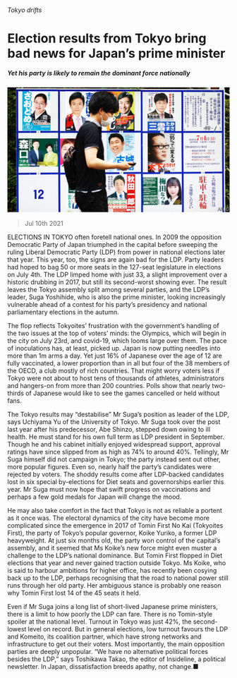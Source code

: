 ###### Tokyo drifts

# Election results from Tokyo bring bad news for Japan’s prime minister 

##### Yet his party is likely to remain the dominant force nationally 

![image](images/20210710_ASP003_1.jpg) 

> Jul 10th 2021 

ELECTIONS IN TOKYO often foretell national ones. In 2009 the opposition Democratic Party of Japan triumphed in the capital before sweeping the ruling Liberal Democratic Party (LDP) from power in national elections later that year. This year, too, the signs are again bad for the LDP. Party leaders had hoped to bag 50 or more seats in the 127-seat legislature in elections on July 4th. The LDP limped home with just 33, a slight improvement over a historic drubbing in 2017, but still its second-worst showing ever. The result leaves the Tokyo assembly split among several parties, and the LDP’s leader, Suga Yoshihide, who is also the prime minister, looking increasingly vulnerable ahead of a contest for his party’s presidency and national parliamentary elections in the autumn.

The flop reflects Tokyoites’ frustration with the government’s handling of the two issues at the top of voters’ minds: the Olympics, which will begin in the city on July 23rd, and covid-19, which looms large over them. The pace of inoculations has, at least, picked up. Japan is now putting needles into more than 1m arms a day. Yet just 16% of Japanese over the age of 12 are fully vaccinated, a lower proportion than in all but four of the 38 members of the OECD, a club mostly of rich countries. That might worry voters less if Tokyo were not about to host tens of thousands of athletes, administrators and hangers-on from more than 200 countries. Polls show that nearly two-thirds of Japanese would like to see the games cancelled or held without fans.


The Tokyo results may “destabilise” Mr Suga’s position as leader of the LDP, says Uchiyama Yu of the University of Tokyo. Mr Suga took over the post last year after his predecessor, Abe Shinzo, stepped down owing to ill health. He must stand for his own full term as LDP president in September. Though he and his cabinet initially enjoyed widespread support, approval ratings have since slipped from as high as 74% to around 40%. Tellingly, Mr Suga himself did not campaign in Tokyo; the party instead sent out other, more popular figures. Even so, nearly half the party’s candidates were rejected by voters. The shoddy results come after LDP-backed candidates lost in six special by-elections for Diet seats and governorships earlier this year. Mr Suga must now hope that swift progress on vaccinations and perhaps a few gold medals for Japan will change the mood.

He may also take comfort in the fact that Tokyo is not as reliable a portent as it once was. The electoral dynamics of the city have become more complicated since the emergence in 2017 of Tomin First No Kai (Tokyoites First), the party of Tokyo’s popular governor, Koike Yuriko, a former LDP heavyweight. At just six months old, the party won control of the capital’s assembly, and it seemed that Ms Koike’s new force might even muster a challenge to the LDP’s national dominance. But Tomin First flopped in Diet elections that year and never gained traction outside Tokyo. Ms Koike, who is said to harbour ambitions for higher office, has recently been cosying back up to the LDP, perhaps recognising that the road to national power still runs through her old party. Her ambiguous stance is probably one reason why Tomin First lost 14 of the 45 seats it held.

Even if Mr Suga joins a long list of short-lived Japanese prime ministers, there is a limit to how poorly the LDP can fare. There is no Tomin-style spoiler at the national level. Turnout in Tokyo was just 42%, the second-lowest level on record. But in general elections, low turnout favours the LDP and Komeito, its coalition partner, which have strong networks and infrastructure to get out their voters. Most importantly, the main opposition parties are deeply unpopular. “We have no alternative political forces besides the LDP,” says Toshikawa Takao, the editor of Insideline, a political newsletter. In Japan, dissatisfaction breeds apathy, not change.■

